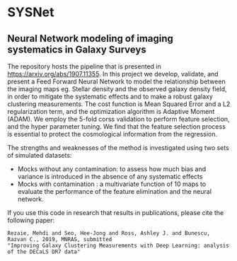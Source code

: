 # SYSNet
## Neural Network modeling of imaging systematics in Galaxy Surveys
The repository hosts the pipeline that is presented in https://arxiv.org/abs/1907.11355. In this project we develop, validate, and present a Feed Forward Neural Network to model the relationship between the imaging maps eg. Stellar density and the observed galaxy density field, in order to mitigate the systematic effects and to make a robust galaxy clustering measurements. The cost function is Mean Squared Error and a L2 regularization term, and the optimization algorithm is Adaptive Moment (ADAM). We employ the 5-fold corss validation to perform feature selection, and the hyper parameter tuning. We find that the feature selection process is essential to protect the cosmological information from the regression. 

The strengths and weaknesses of the method is investigated using two sets of simulated datasets:

* Mocks without any contamination: to assess how much bias and variance is introduced in the absence of any systematic effects
* Mocks with contamination : a multivariate function of 10 maps to evaluate the performance of the feature elimination and the neural network.

If you use this code in research that results in publications, please cite the following paper:
```
Rezaie, Mehdi and Seo, Hee-Jong and Ross, Ashley J. and Bunescu, Razvan C., 2019, MNRAS, submitted
"Improving Galaxy Clustering Measurements with Deep Learning: analysis of the DECaLS DR7 data"
```
